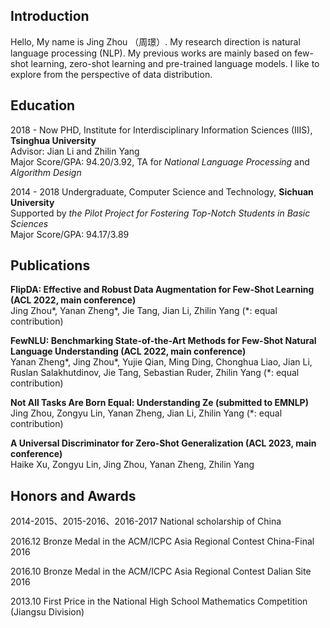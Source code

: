 ## Introduction
Hello, My name is Jing Zhou （周璟）. My research direction is natural language processing (NLP). My previous works are mainly based on few-shot learning, zero-shot learning and pre-trained language models. I like to explore from the perspective of data distribution. 


## Education
2018 - Now PHD, Institute for Interdisciplinary Information Sciences (IIIS), **Tsinghua University**  
Advisor: Jian Li and Zhilin Yang  
Major Score/GPA: 94.20/3.92, TA for _National Language Processing_ and _Algorithm Design_

2014 - 2018 Undergraduate, Computer Science and Technology, **Sichuan University**  
Supported by _the Pilot Project for Fostering Top-Notch Students in Basic Sciences_  
Major Score/GPA: 94.17/3.89

## Publications
**FlipDA: Effective and Robust Data Augmentation for Few-Shot Learning (ACL 2022, main conference)**  
Jing Zhou*, Yanan Zheng*, Jie Tang, Jian Li, Zhilin Yang (*: equal contribution)

**FewNLU: Benchmarking State-of-the-Art Methods for Few-Shot Natural Language Understanding (ACL 2022, main conference)**  
Yanan Zheng*, Jing Zhou*, Yujie Qian, Ming Ding, Chonghua Liao, Jian Li, Ruslan Salakhutdinov, Jie Tang, Sebastian
Ruder, Zhilin Yang (*: equal contribution)

**Not All Tasks Are Born Equal: Understanding Ze (submitted to EMNLP)**  
Jing Zhou, Zongyu Lin, Yanan Zheng, Jian Li, Zhilin Yang (*: equal contribution)

**A Universal Discriminator for Zero-Shot Generalization (ACL 2023, main conference)**  
Haike Xu, Zongyu Lin, Jing Zhou, Yanan Zheng, Zhilin Yang

## Honors and Awards
2014-2015、2015-2016、2016-2017 National scholarship of China

2016.12 Bronze Medal in the ACM/ICPC Asia Regional Contest China-Final 2016

2016.10 Bronze Medal in the ACM/ICPC Asia Regional Contest Dalian Site 2016

2013.10 First Price in the National High School Mathematics Competition (Jiangsu Division)
